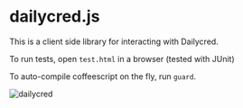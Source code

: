 # dailycred.js

This is a client side library for interacting with Dailycred.

To run tests, open `test.html` in a browser (tested with JUnit)

To auto-compile coffeescript on the fly, run  `guard`.

![](https://www.dailycred.com/dc.gif?client_id=dailycred&title=js_repo "dailycred")